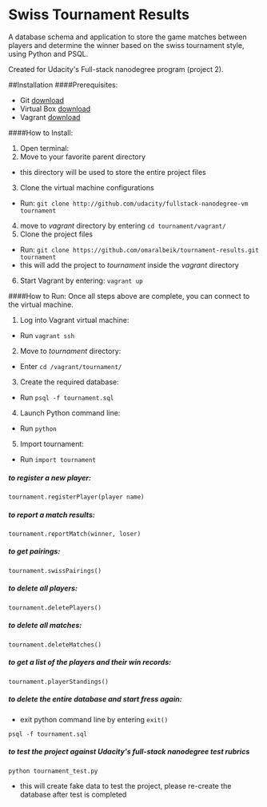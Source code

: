 # Swiss Tournament Results
A database schema and application to store the game matches between players and determine the winner based on the swiss tournament style, using Python and PSQL.

Created for Udacity's Full-stack nanodegree program (project 2).

##Installation
####Prerequisites:
- Git [download](http://git-scm.com/downloads)
- Virtual Box [download](https://www.virtualbox.org/wiki/Downloads)
- Vagrant [download](https://www.vagrantup.com/downloads.html)

####How to Install:
1. Open terminal:
2. Move to your favorite parent directory
  - this directory will be used to store the entire project files
3. Clone the virtual machine configurations
  - Run: `git clone http://github.com/udacity/fullstack-nanodegree-vm tournament`
4. move to *vagrant* directory by entering `cd tournament/vagrant/`
5. Clone the project files
  - Run: `git clone https://github.com/omaralbeik/tournament-results.git tournament`
  - this will add the project to *tournament* inside the *vagrant* directory
6. Start Vagrant by entering: `vagrant up`

####How to Run:
Once all steps above are complete, you can connect to the virtual machine.

1. Log into Vagrant virtual machine:
  - Run `vagrant ssh`
2. Move to *tournament* directory:
  - Enter `cd /vagrant/tournament/`
3. Create the required database:
  - Run `psql -f tournament.sql`
4. Launch Python command line:
  - Run `python`
5. Import tournament:
  - Run `import tournament`

##### to register a new player:
```
tournament.registerPlayer(player name)
```

##### to report a match results:
```
tournament.reportMatch(winner, loser)
```

##### to get pairings:
```
tournament.swissPairings()
```

##### to delete all players:
```
tournament.deletePlayers()
```

##### to delete all matches:
```
tournament.deleteMatches()
```

##### to get a list of the players and their win records:
```
tournament.playerStandings()
```

##### to delete the entire database and start fress again:
  - exit python command line by entering `exit()`
```
psql -f tournament.sql
```

##### to test the project against Udacity's full-stack nanodegree test rubrics
```
python tournament_test.py
```
  - this will create fake data to test the project, please re-create the database after test is completed
